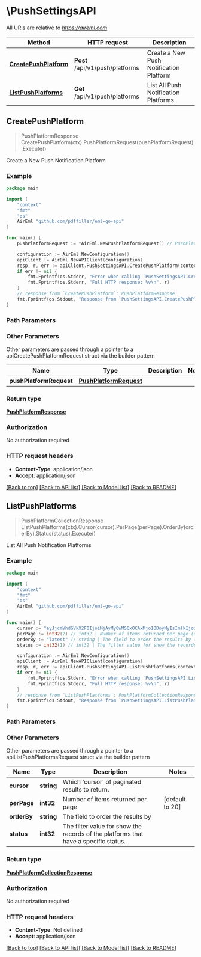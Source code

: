 # \PushSettingsAPI

All URIs are relative to *https://aireml.com*

Method | HTTP request | Description
------------- | ------------- | -------------
[**CreatePushPlatform**](PushSettingsAPI.md#CreatePushPlatform) | **Post** /api/v1/push/platforms | Create a New Push Notification Platform
[**ListPushPlatforms**](PushSettingsAPI.md#ListPushPlatforms) | **Get** /api/v1/push/platforms | List All Push Notification Platforms



## CreatePushPlatform

> PushPlatformResponse CreatePushPlatform(ctx).PushPlatformRequest(pushPlatformRequest).Execute()

Create a New Push Notification Platform



### Example

```go
package main

import (
    "context"
    "fmt"
    "os"
    AirEml "github.com/pdffiller/eml-go-api"
)

func main() {
    pushPlatformRequest := *AirEml.NewPushPlatformRequest() // PushPlatformRequest | 

    configuration := AirEml.NewConfiguration()
    apiClient := AirEml.NewAPIClient(configuration)
    resp, r, err := apiClient.PushSettingsAPI.CreatePushPlatform(context.Background()).PushPlatformRequest(pushPlatformRequest).Execute()
    if err != nil {
        fmt.Fprintf(os.Stderr, "Error when calling `PushSettingsAPI.CreatePushPlatform``: %v\n", err)
        fmt.Fprintf(os.Stderr, "Full HTTP response: %v\n", r)
    }
    // response from `CreatePushPlatform`: PushPlatformResponse
    fmt.Fprintf(os.Stdout, "Response from `PushSettingsAPI.CreatePushPlatform`: %v\n", resp)
}
```

### Path Parameters



### Other Parameters

Other parameters are passed through a pointer to a apiCreatePushPlatformRequest struct via the builder pattern


Name | Type | Description  | Notes
------------- | ------------- | ------------- | -------------
 **pushPlatformRequest** | [**PushPlatformRequest**](PushPlatformRequest.md) |  | 

### Return type

[**PushPlatformResponse**](PushPlatformResponse.md)

### Authorization

No authorization required

### HTTP request headers

- **Content-Type**: application/json
- **Accept**: application/json

[[Back to top]](#) [[Back to API list]](../README.md#documentation-for-api-endpoints)
[[Back to Model list]](../README.md#documentation-for-models)
[[Back to README]](../README.md)


## ListPushPlatforms

> PushPlatformCollectionResponse ListPushPlatforms(ctx).Cursor(cursor).PerPage(perPage).OrderBy(orderBy).Status(status).Execute()

List All Push Notification Platforms



### Example

```go
package main

import (
    "context"
    "fmt"
    "os"
    AirEml "github.com/pdffiller/eml-go-api"
)

func main() {
    cursor := "eyJjcmVhdGVkX2F0IjoiMjAyMy0wMS0xOCAxMjo1ODoyMyIsImlkIjoiYWRhM2NkMGItODE2YS0zMDc2LWEyOGUtNzYyMjNkNTRlNDMyIiwiX3BvaW50c1RvTmV4dEl0ZW1zIjpmYWxzZX0" // string | Which 'cursor' of paginated results to return. (optional)
    perPage := int32(2) // int32 | Number of items returned per page (optional) (default to 20)
    orderBy := "latest" // string | The field to order the results by (optional)
    status := int32(1) // int32 | The filter value for show the records of the platforms that have a specific status. (optional)

    configuration := AirEml.NewConfiguration()
    apiClient := AirEml.NewAPIClient(configuration)
    resp, r, err := apiClient.PushSettingsAPI.ListPushPlatforms(context.Background()).Cursor(cursor).PerPage(perPage).OrderBy(orderBy).Status(status).Execute()
    if err != nil {
        fmt.Fprintf(os.Stderr, "Error when calling `PushSettingsAPI.ListPushPlatforms``: %v\n", err)
        fmt.Fprintf(os.Stderr, "Full HTTP response: %v\n", r)
    }
    // response from `ListPushPlatforms`: PushPlatformCollectionResponse
    fmt.Fprintf(os.Stdout, "Response from `PushSettingsAPI.ListPushPlatforms`: %v\n", resp)
}
```

### Path Parameters



### Other Parameters

Other parameters are passed through a pointer to a apiListPushPlatformsRequest struct via the builder pattern


Name | Type | Description  | Notes
------------- | ------------- | ------------- | -------------
 **cursor** | **string** | Which &#39;cursor&#39; of paginated results to return. | 
 **perPage** | **int32** | Number of items returned per page | [default to 20]
 **orderBy** | **string** | The field to order the results by | 
 **status** | **int32** | The filter value for show the records of the platforms that have a specific status. | 

### Return type

[**PushPlatformCollectionResponse**](PushPlatformCollectionResponse.md)

### Authorization

No authorization required

### HTTP request headers

- **Content-Type**: Not defined
- **Accept**: application/json

[[Back to top]](#) [[Back to API list]](../README.md#documentation-for-api-endpoints)
[[Back to Model list]](../README.md#documentation-for-models)
[[Back to README]](../README.md)


